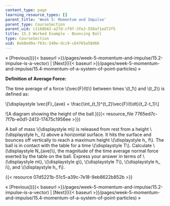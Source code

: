 ```yaml
---
content_type: page
learning_resource_types: []
parent_title: 'Week 5: Momentum and Impulse'
parent_type: CourseSection
parent_uid: c1168b62-a27d-cf9f-3fe2-550af1ed72f5
title: 15.3 Worked Example - Bouncing Ball
type: CourseSection
uid: 8eb0ed0a-f63c-549e-dcc9-c64765a58d66
---
```


« [Previous]({{< baseurl >}}/pages/week-5-momentum-and-impulse/15.2-impulse-is-a-vector) | [Next]({{< baseurl >}}/pages/week-5-momentum-and-impulse/15.4-momentum-of-a-system-of-point-particles) »

**Definition of Average Force:**

The time average of a force \\(\\vec{F}(t)\\) between times \\(t\_1\\) and \\(t\_2\\) is defined as:

\\\[\\displaystyle \\vec{F}\_{ave} = \\frac{\\int\_{t\_1}^{t\_2}\\vec{F}(t)dt}{t\_2-t\_1}\\\]

![A diagram showing the height of the ball.]({{< resource_file 7765ed7c-7f7b-e0d1-2413-17475c1956ee >}})

A ball of mass \\(\\displaystyle m\\) is released from rest from a height \\(\\displaystyle h\_ i\\) above a horizontal surface. It hits the surface and bounces off vertically to reach a maximum height \\(\\displaystyle h\_ f\\). The ball is in contact with the table for a time \\(\\displaystyle T\\). Calculate \\(\\displaystyle N\_{ave}\\), the magnitude of the time average normal force exerted by the table on the ball. Express your answer in terms of \\(\\displaystyle m\\), \\(\\displaystyle g\\), \\(\\displaystyle T\\), \\(\\displaystyle h\_ i\\), and \\(\\displaystyle h\_ f\\).

{{< resource 07d5221b-51c5-a39c-7e18-9eb8622b852b >}}

« [Previous]({{< baseurl >}}/pages/week-5-momentum-and-impulse/15.2-impulse-is-a-vector) | [Next]({{< baseurl >}}/pages/week-5-momentum-and-impulse/15.4-momentum-of-a-system-of-point-particles) »
